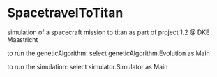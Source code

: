 # SpacetravelToTitan
simulation of a spacecraft mission to titan as part of project 1.2 @ DKE Maastricht

to run the geneticAlgorithm:
select geneticAlgorithm.Evolution as Main 

to run the simulation:
select simulator.Simulator as Main
